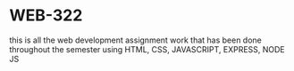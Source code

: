 # WEB-322
this is all the web development assignment work that has been done throughout the semester using HTML, CSS, JAVASCRIPT, EXPRESS, NODE JS
